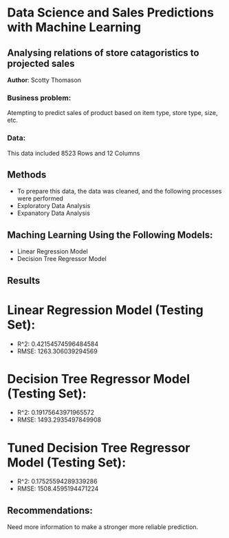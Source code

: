 # Data Science and Sales Predictions with Machine Learning
## Analysing relations of store catagoristics to projected sales 

**Author**: Scotty Thomason

### Business problem:

Atempting to predict sales of product based on item type, store type, size, etc.


### Data:
This data included 8523 Rows and 12 Columns


## Methods
- To prepare this data, the data was cleaned, and the following processes were performed
- Exploratory Data Analysis
- Expanatory Data Analysis
## Maching Learning Using the Following Models:
- Linear Regression Model
- Decision Tree Regressor Model

## Results
# Linear Regression Model (Testing Set):
- R^2: 0.42154574596484584
- RMSE: 1263.306039294569
# Decision Tree Regressor Model (Testing Set):
- R^2: 0.19175643971965572
- RMSE: 1493.2935497849908
# Tuned Decision Tree Regressor Model (Testing Set):
- R^2: 0.17525594289339286 
- RMSE: 1508.4595194471224

## Recommendations:

Need more information to make a stronger more reliable prediction.







